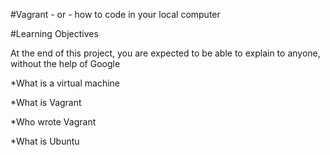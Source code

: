 #Vagrant - or - how to code in your local computer

#Learning Objectives

At the end of this project, you are expected to be able to explain to anyone, without the help of Google

*What is a virtual machine

*What is Vagrant

*Who wrote Vagrant

*What is Ubuntu
